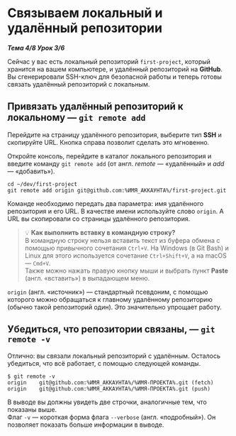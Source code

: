 # Связываем локальный и удалённый репозитории  

__*Тема 4/8 Урок 3/6*__  

Сейчас у вас есть локальный репозиторий `first-project`, который хранится на вашем компьютере, и удалённый репозиторий на __GitHub__. Вы сгенерировали SSH-ключ для безопасной работы и теперь готовы связать удалённый репозиторий с локальным.  

## Привязать удалённый репозиторий к локальному — `git remote add`  

Перейдите на страницу удалённого репозитория, выберите тип __SSH__ и скопируйте URL. Кнопка справа позволит сделать это мгновенно.  

Откройте консоль, перейдите в каталог локального репозитория и введите команду `git remote add` (от англ. *remote* — «удалённый» и *add* — «добавить»).  

```text
cd ~/dev/first-project
git remote add origin git@github.com:%ИМЯ_АККАУНТА%/first-project.git  
```

Команде необходимо передать два параметра: имя удалённого репозитория и его URL. В качестве имени используйте слово `origin`. А URL вы скопировали со страницы удалённого репозитория.

>💡 __Как выполнить вставку в командную строку?__  
В командную строку нельзя вставить текст из буфера обмена с помощью привычного сочетания `Ctrl+V`. На Windows (в Git Bash) и Linux для этого используется сочетание `Ctrl+Shift+V`, а на macOS — `Cmd+V`.  
Также можно нажать правую кнопку мыши и выбрать пункт __Paste__ (англ. «вставить») в выпадающем меню.  

`origin` (англ. «источник») — стандартный псевдоним, с помощью которого можно обращаться к главному удалённому репозиторию (обычно такой репозиторий один). Это значительно упрощает работу.  

## Убедиться, что репозитории связаны, — `git remote -v`  

Отлично: вы связали локальный репозиторий с удалённым. Осталось убедиться, что всё работает, с помощью следующей команды.  

```text
$ git remote -v
origin    git@github.com:%ИМЯ_АККАУНТА%/%ИМЯ-ПРОЕКТА%.git (fetch)
origin    git@github.com:%ИМЯ_АККАУНТА%/%ИМЯ-ПРОЕКТА%.git (push) 
```

В выводе вы должны увидеть две строчки, аналогичные тем, что показаны выше.  
Флаг `-v` — короткая форма флага `--verbose` (англ. «подробный»). Он позволяет показать больше информации в выводе.
